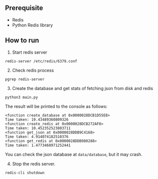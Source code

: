## Prerequisite
- Redis
- Python Redis library

## How to run
1. Start redis server

`redis-server /etc/redis/6379.conf`

2. Check redis process

`pgrep redis-server`

3. Create the database and get stats of fetching json from disk and redis

`python3 main.py`

The result will be printed to the console as follows:

```
<function create_database at 0x0000028DCB1D55E8>
Time taken: 19.43489360809326
<function create_redis at 0x0000028DCB272AF8>
Time taken: 10.452352523803711
<function get_json at 0x0000028DDB9C4168>
Time taken: 4.914074182510376
<function get_redis at 0x0000028DDB980288>
Time taken: 1.4773468971252441
```

You can check the json database at `data/database`, but it may crash.

4. Stop the redis server.

`redis-cli shutdown`